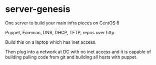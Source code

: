 # server-genesis
One server to build your main infra pieces on CentOS 6

Puppet, Foreman, DNS, DHCP, TFTP, repos over http

Build this on a laptop which has inet access.

Then plug into a network at DC with no inet access and it is capable 
of building pulling code from git and building all hosts with puppet.

